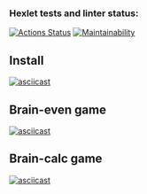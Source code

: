 ### Hexlet tests and linter status:
[![Actions Status](https://github.com/ram-alb/python-project-49/workflows/hexlet-check/badge.svg)](https://github.com/ram-alb/python-project-49/actions)
[![Maintainability](https://api.codeclimate.com/v1/badges/80a122b1e9cfaf236248/maintainability)](https://codeclimate.com/github/ram-alb/python-project-49/maintainability)


## Install
[![asciicast](https://asciinema.org/a/546301.svg)](https://asciinema.org/a/546301)


## Brain-even game
[![asciicast](https://asciinema.org/a/546326.svg)](https://asciinema.org/a/546326)


## Brain-calc game
[![asciicast](https://asciinema.org/a/546327.svg)](https://asciinema.org/a/546327)
